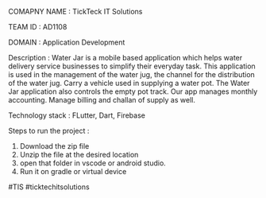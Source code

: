 COMAPNY NAME : TickTeck IT Solutions

TEAM ID : AD1108

DOMAIN : Application Development

Description : 
Water Jar is a mobile based application which helps water delivery service businesses to simplify their everyday task.
This application is used in the management of the water jug, the channel for the distribution of the water jug. Carry a vehicle used in supplying a water pot. 
The Water Jar application also controls the empty pot track. Our app manages monthly accounting. Manage billing and challan of supply as well.

Technology stack : FLutter, Dart, Firebase

Steps to run the project : 
1. Download the zip file
2. Unzip the file at the desired location
3. open that folder in vscode or android studio.
4. Run it on gradle or virtual device

#TIS #ticktechitsolutions





